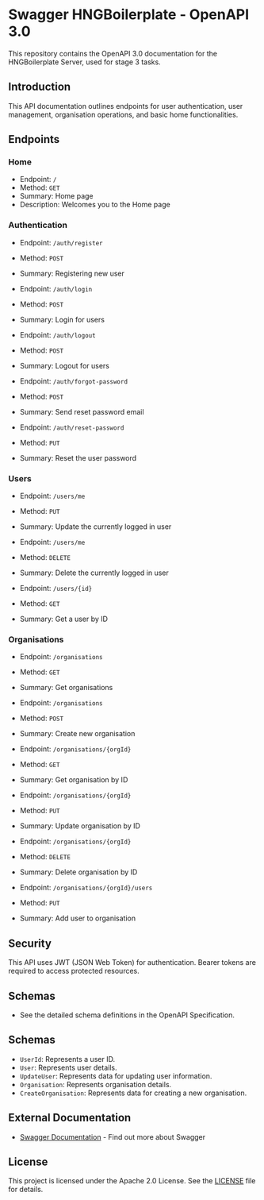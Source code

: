 # Swagger HNGBoilerplate - OpenAPI 3.0


This repository contains the OpenAPI 3.0 documentation for the HNGBoilerplate Server, used for stage 3 tasks.

## Introduction

This API documentation outlines endpoints for user authentication, user management, organisation operations, and basic home functionalities.

## Endpoints

### Home

- Endpoint: `/`
- Method: `GET`
- Summary: Home page
- Description: Welcomes you to the Home page

### Authentication

- Endpoint: `/auth/register`
- Method: `POST`
- Summary: Registering new user

- Endpoint: `/auth/login`
- Method: `POST`
- Summary: Login for users

- Endpoint: `/auth/logout`
- Method: `POST`
- Summary: Logout for users

- Endpoint: `/auth/forgot-password`
- Method: `POST`
- Summary: Send reset password email

- Endpoint: `/auth/reset-password`
- Method: `PUT`
- Summary: Reset the user password

### Users

- Endpoint: `/users/me`
- Method: `PUT`
- Summary: Update the currently logged in user

- Endpoint: `/users/me`
- Method: `DELETE`
- Summary: Delete the currently logged in user

- Endpoint: `/users/{id}`
- Method: `GET`
- Summary: Get a user by ID

### Organisations

- Endpoint: `/organisations`
- Method: `GET`
- Summary: Get organisations

- Endpoint: `/organisations`
- Method: `POST`
- Summary: Create new organisation

- Endpoint: `/organisations/{orgId}`
- Method: `GET`
- Summary: Get organisation by ID

- Endpoint: `/organisations/{orgId}`
- Method: `PUT`
- Summary: Update organisation by ID

- Endpoint: `/organisations/{orgId}`
- Method: `DELETE`
- Summary: Delete organisation by ID

- Endpoint: `/organisations/{orgId}/users`
- Method: `PUT`
- Summary: Add user to organisation

## Security

This API uses JWT (JSON Web Token) for authentication. Bearer tokens are required to access protected resources.

## Schemas

- See the detailed schema definitions in the OpenAPI Specification.
## Schemas

- `UserId`: Represents a user ID.
- `User`: Represents user details.
- `UpdateUser`: Represents data for updating user information.
- `Organisation`: Represents organisation details.
- `CreateOrganisation`: Represents data for creating a new organisation.


## External Documentation

- [Swagger Documentation](http://swagger.io) - Find out more about Swagger

## License

This project is licensed under the Apache 2.0 License. See the [LICENSE](http://www.apache.org/licenses/LICENSE-2.0.html) file for details.
